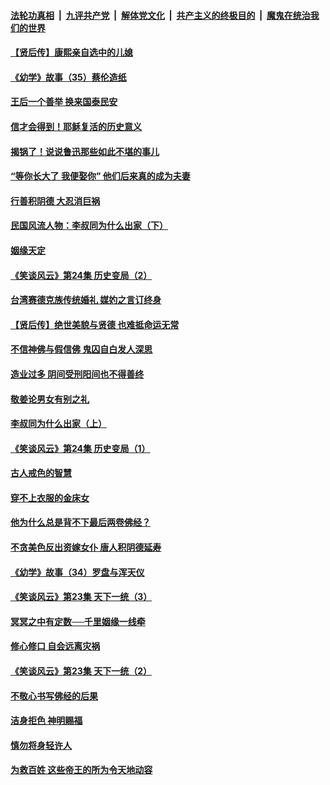 ####  [法轮功真相](../../../../basic/blob/master/README.md?t=08212239) &nbsp;|&nbsp; [九评共产党](../../../../9ping.md/blob/master/README.md?t=08212239) &nbsp;|&nbsp; [解体党文化](../../../../jtdwh.md/blob/master/README.md?t=08212239)  &nbsp;|&nbsp; [共产主义的终极目的](../../../../gczydzjmd.md/blob/master/README.md?t=08212239) &nbsp;|&nbsp; [魔鬼在统治我们的世界](../../../../mgztzwmdsj.md/blob/master/README.md?t=08212239) 

#### [【贤后传】康熙亲自选中的儿媳](../pages/prog647/a102648586.md?t=08212239) 

#### [《幼学》故事（35）蔡伦造纸](../pages/prog647/a102648569.md?t=08212239) 

#### [王后一个善举 换来国泰民安](../pages/prog647/a102648357.md?t=08212239) 

#### [信才会得到！耶稣复活的历史意义](../pages/prog647/a102648280.md?t=08212239) 

#### [揭锅了！说说鲁迅那些如此不堪的事儿](../pages/prog647/a102647672.md?t=08212239) 

#### [“等你长大了 我便娶你” 他们后来真的成为夫妻](../pages/prog647/a102647657.md?t=08212239) 

#### [行善积阴德 大忍消巨祸](../pages/prog647/a102647644.md?t=08212239) 

#### [民国风流人物：李叔同为什么出家（下）](../pages/prog647/a102647636.md?t=08212239) 

#### [姻缘天定](../pages/prog647/a102646895.md?t=08212239) 

#### [《笑谈风云》第24集 历史变局（2）](../pages/prog647/a102646879.md?t=08212239) 

#### [台湾赛德克族传统婚礼 媒妁之言订终身](../pages/prog647/a102646649.md?t=08212239) 

#### [【贤后传】绝世美貌与贤德 也难抵命运无常](../pages/prog647/a102646047.md?t=08212239) 

#### [不信神佛与假信佛 鬼囚自白发人深思](../pages/prog647/a102646033.md?t=08212239) 

#### [造业过多 阴间受刑阳间也不得善终](../pages/prog647/a102646010.md?t=08212239) 

#### [敬姜论男女有别之礼](../pages/prog647/a102645258.md?t=08212239) 

#### [李叔同为什么出家（上）](../pages/prog647/a102645242.md?t=08212239) 

#### [《笑谈风云》第24集 历史变局（1）](../pages/prog647/a102645211.md?t=08212239) 

#### [古人戒色的智慧](../pages/prog647/a102644639.md?t=08212239) 

#### [穿不上衣服的金床女](../pages/prog647/a102644620.md?t=08212239) 

#### [他为什么总是背不下最后两卷佛经？](../pages/prog647/a102644587.md?t=08212239) 

#### [不贪美色反出资嫁女仆 唐人积阴德延寿](../pages/prog647/a102643957.md?t=08212239) 

#### [《幼学》故事（34）罗盘与浑天仪](../pages/prog647/a102643951.md?t=08212239) 

#### [《笑谈风云》第23集 天下一统（3）](../pages/prog647/a102643937.md?t=08212239) 

#### [冥冥之中有定数──千里姻缘一线牵](../pages/prog647/a102643074.md?t=08212239) 

#### [修心修口 自会远离灾祸](../pages/prog647/a102643036.md?t=08212239) 

#### [《笑谈风云》第23集 天下一统（2）](../pages/prog647/a102643014.md?t=08212239) 

#### [不敬心书写佛经的后果](../pages/prog647/a102642368.md?t=08212239) 

#### [洁身拒色 神明赐福](../pages/prog647/a102642363.md?t=08212239) 

#### [慎勿将身轻许人](../pages/prog647/a102642222.md?t=08212239) 

#### [为救百姓 这些帝王的所为令天地动容](../pages/prog647/a102642052.md?t=08212239) 

